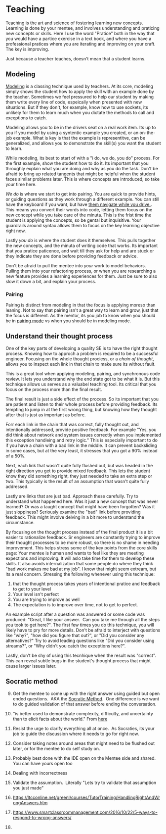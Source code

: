 # Teaching

Teaching is the art and science of fostering learning new concepts.  Learning is done by your mentee, and involves understanding and praticing new concepts or skills. Here I use the word "Pratice" both in the way that you would have a partice exercise in a text book, and where you have a professional pratices where you are iterating and improving on your craft.  The key is improving.  

Just because a teacher teaches, doesn't mean that a student learns.  


## Modeling

[Modeling](https://barkleypd.com/blog/instructional-strategy-modeling-why-how-and-why-not/) is a classing technique used by teachers.  At its core, modeling simply shows the student how to apply the skill with an example done by the teacher.  Sometimes we feel pressured to help our student by making them write every line of code, espeically when presented with new situations.  But if they don't, for example, know how to use sockets, its unlikely for them to learn much when you dictate the methods to call and exceptions to catch.  

Modeling allows you to be in the drivers seat on a real work item.  Its up to you if you model by using a syntentic example you created, or an on-the-job example.  What is key is that the example is representitve, can be generalized, and allows you to demonstrate the skill(s) you want the student to learn. 

While modeling, its best to start of with a "i do, we do, you do" process.  For the first example, show the student how to do it. Its important that you throughly explain what you are doing and why as you do the task.  Don't be afraid to bring up related tangents that might be helpful when the student faces similar problems later.  This is where concepts are introduced, so take your time here.

*We do* is where we start to get into pairing.  You are quick to provide hints, or guiding questions as they work through a different example.   You can still have the keyboard if you want, but have [them navigate while you drive.](https://en.wikipedia.org/wiki/Co-driver).  This means you convert their words into code, letting them focus on the new concept while you take care of the minuta. This is the frist time the student is applying the concepts, so be gental but inquisitive.  Your guardrails around syntax allows them to focus on the key learning objective right now.  

Lastly *you do* is where the student does it themselves.  This pulls together the new concepts, and the minuta of writing code that works.  Its important that you pratice paticence, and wait till they ask for help and are stuck or they indicate they are done before providing feedback or advice.  

Don't be afraid to pull the mentee into *your* work to model behaviors.  Pulling them into your refactoring process, or when you are researching a new feature provides a learning experiences for them.  Just be sure to also slow it down a bit, and explain your process.  

### Pairing

Pairing is distinct from modeling in that the focus is applying moreso than leaning.  Not to say that pairing isn't a great way to learn and grow, just that the focus is different.  As the mentor, its you job to know when you should be in [pairing mode](./pairing.html) vs when you should be in modeling mode.  


## Understand their thought process

One of the key parts of developing a quality SE is to have the right thought process.  Knowing how to approch a problem is required to be a successful engineer.  Focusing on the whole thought prociess, or a *chain of thought*, allows you to inspect each link in that chain to make sure its without fault.  

This is a great tool when applying modeling, pairing, and synchronous code review.  It lets you understand why the end state got to be what it is.  But this technique allows us serves as a valuabel teaching tool.  Its critical that you focus on the process more than the final result.  

The final result is just a side effect of the process.  So its important that you are patient and listen to their whole process before providing feedback.  Its tempting to jump in at the first wrong thing, but knowing how they thought after that is just as important as before.  

Forr each link in the chain that was correct, fully thought out, and intentionally addressed, provide positive feedback.  For example "Yes, you did think about network and system issues correctly when you implemented this exception handleing and retry logic."  This is especially important to do if you have a chain with a bad link in the middle.  It can prevent backsliding in some cases, but at the very least, it stresses that you got a 90% instead of a 50%.  

Next, each link that wasn't quite fully flushed out, but was headed in the right direction you get to provide mixed feedback.  This lets the student know they did something right, they just needed to take an extra step or two.  This typically is the result of an assumption that wasn't quite fully addressed.

Lastly are links that are just bad.  Approach these carefully.  Try to understand what happened here.  Was it just a new concept that was never learned?  Or was a taught concept that might have been forgotten?  Was it just sloppiness?  Seriously examine the "bad" link before providing feedback.  This might involve delving in a bit more to understand the circumstance.  

By focusing on the thought process instead of the final product it is a bit easier to rationalize feedback.  Sr engineers are constantly trying to improve their thought processes to be more robust, so there is no shame in needing improvement.  This helps stress some of the key points from the core skills page: Your mentee is human and wants to feel like they are meeting expections and improving.  It will aslo take time for them to develop these skills.  It also avoids internalization that some people do where they think "bad work makes me bad at my job".  I know that might seem extream, but its a real concern.  Stressing the following whenever using this technique: 

1. that the thought process takes years of intentional pratice and feedback to get to your level
2. Your level isn't perfect
3. You are trying to improve as well
4. The expectation is to improve over time, not to get to perfect.  


An example script after a question was answered or some code was produced: "Great, I like your answer.  Can you take me through all the steps you took to get here?".  The first few times you do this technique, you will likely have to pry for more details.  Don't be afraid to interject with questions like "why?", "how did you figure that out?", or "Did you consider any alternatives?"  Try to avoid leading questions like "Did you consider using streams?", or "Why didn't you catch the exceptions here?". 

Lastly, don't be shy of using this tecnhique when the result was "correct".  This can reveal subtle bugs in the student's thought process that might cause larger issues later.    

## Socratic method


9.  Get the mentee to come up with the right answer using guided but open ended questions.  AKA the [Socratic Method](https://tilt.colostate.edu/TipsAndGuides/Tip/53#:~:text=What%20is%20the%20Socratic%20Method,the%20students%20views%20and%20opinions.).  One difference is we want to do guided validation of that answer before ending the conversation.

1.  "is better used to demonstrate complexity, difficulty, and uncertainty than to elicit facts about the world." From [here](https://tilt.colostate.edu/TipsAndGuides/Tip/53)

2.  Resist the urge to clarify everything all at once.  As Socraties, its your job to guide the discussion where it needs to go for right now.

1.  Consider taking notes around areas that might need to be flushed out later, or for the mentee to do self study on.  

4.  Probably best done with the IDE open on the Mentee side and shared.  You can have yours open too

5.  Dealing with incorrectness

1.  Validate the assumption.  Literally "Lets try to validate that assumption you just made" 

2.  <https://ltcconline.net/greenl/courses/TutorTraining/HandlingRightAndWrongAnswers.htm> 

3.  <https://www.smartclassroommanagement.com/2016/10/22/5-ways-to-respond-to-wrong-answers/>

4.